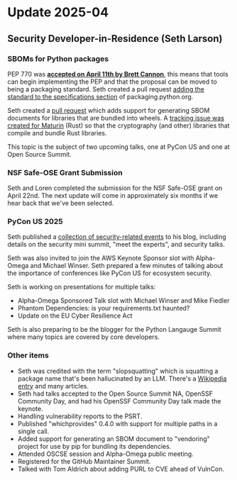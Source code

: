 # Update 2025-04

## Security Developer-in-Residence (Seth Larson)

### SBOMs for Python packages

PEP 770 was **[accepted on April 11th by Brett Cannon](https://discuss.python.org/t/pep-770-improving-measurability-of-python-packages-with-software-bill-of-materials/76308/112)**, this means
that tools can begin implementing the PEP and that the proposal
can be moved to being a packaging standard. Seth created a pull
request [adding the standard to the specifications section](https://github.com/pypa/packaging.python.org/pull/1853) of packaging.python.org.

Seth created a [pull request](https://github.com/pypa/auditwheel/pull/577) which adds support for generating SBOM documents
for libraries that are bundled into wheels. A [tracking issue was created for Maturin](https://github.com/PyO3/maturin/issues/2554) (Rust)
so that the cryptography (and other) libraries that compile and bundle Rust libraries.

This topic is the subject of two upcoming talks, one at PyCon US and one at Open Source Summit.

### NSF Safe-OSE Grant Submission

Seth and Loren completed the submission for the NSF Safe-OSE grant on April 22nd.
The next update will come in approximately six months if we hear back that we've
been selected.

### PyCon US 2025

Seth published a [collection of security-related events](https://sethmlarson.dev/pycon-us-2025-security-mini-summit) to his blog,
including details on the security mini summit, "meet the experts",
and security talks.

Seth was also invited to join the AWS Keynote Sponsor slot with Alpha-Omega
and Michael Winser. Seth prepared a few minutes of talking about the importance
of conferences like PyCon US for ecosystem security.

Seth is working on presentations for multiple talks:

* Alpha-Omega Sponsored Talk slot with Michael Winser and Mike Fiedler
* Phantom Dependencies: is your requirements.txt haunted?
* Update on the EU Cyber Resilience Act

Seth is also preparing to be the blogger for the Python Langauge Summit
where many topics are covered by core developers.

### Other items

* Seth was credited with the term "slopsquatting" which is squatting a package name
  that's been hallucinated by an LLM. There's a [Wikipedia entry](https://en.wikipedia.org/wiki/Slopsquatting) and many articles.
* Seth had talks accepted to the Open Source Summit NA, OpenSSF Community Day, and had his OpenSSF Community Day talk made the keynote.
* Handling vulnerability reports to the PSRT.
* Published "whichprovides" 0.4.0 with support for multiple paths in a single call.
* Added support for generating an SBOM document to "vendoring" project for use
  by pip for bundling its dependencies.
* Attended OSCSE session and Alpha-Omega public meeting.
* Registered for the GitHub Maintainer Summit.
* Talked with Tom Aldrich about adding PURL to CVE ahead of VulnCon.
